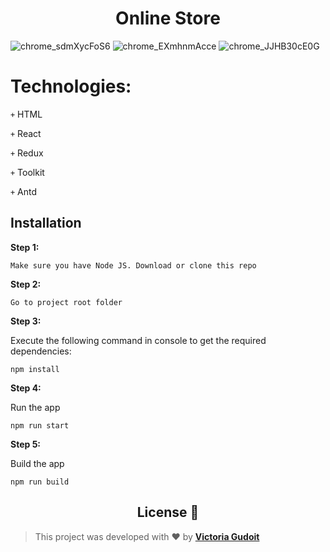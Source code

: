 <h1 align="center">Online Store</h1>

![chrome_sdmXycFoS6](https://user-images.githubusercontent.com/67506976/178579485-d0b67b6c-44af-4120-8394-01427386e4a2.png)
![chrome_EXmhnmAcce](https://user-images.githubusercontent.com/67506976/178579503-df8cfb88-f337-4697-9207-3c95127d0796.png)
![chrome_JJHB30cE0G](https://user-images.githubusercontent.com/67506976/178579515-89d9526d-d194-4e9c-873f-f0d75707aa01.png)

# Technologies:
<code>+</code> HTML

<code>+</code> React

<code>+</code> Redux

<code>+</code> Toolkit

<code>+</code> Antd

## Installation

**Step 1:**
``` 
Make sure you have Node JS. Download or clone this repo 
```
**Step 2:**
``` 
Go to project root folder
``` 

**Step 3:**

Execute the following command in console to get the required dependencies: 

``` 
npm install
```
**Step 4:**

Run the app

``` 
npm run start
```
**Step 5:**

Build the app

``` 
npm run build
```

 <h2 align="center">License 📝</h2>
  
  >This project was developed with ❤️ by **[Victoria Gudoit](https://www.linkedin.com/in/victoria-gudoit-21a94a228/)**
